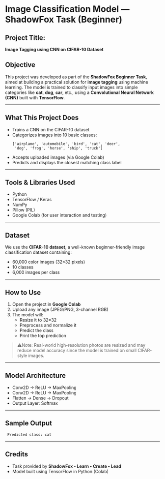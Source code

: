 
#  Image Classification Model — ShadowFox Task (Beginner)

##  Project Title:
**Image Tagging using CNN on CIFAR-10 Dataset**

## Objective

This project was developed as part of the **ShadowFox Beginner Task**, aimed at building a practical solution for **image tagging** using machine learning. The model is trained to classify input images into simple categories like **cat**, **dog**, **car**, etc., using a **Convolutional Neural Network (CNN)** built with **TensorFlow**.

---

##  What This Project Does

- Trains a CNN on the CIFAR-10 dataset  
- Categorizes images into 10 basic classes:
  ```
  ['airplane', 'automobile', 'bird', 'cat', 'deer', 
   'dog', 'frog', 'horse', 'ship', 'truck']
  ```
- Accepts uploaded images (via Google Colab)
- Predicts and displays the closest matching class label

---

##  Tools & Libraries Used

- Python
- TensorFlow / Keras
- NumPy
- Pillow (PIL)
- Google Colab (for user interaction and testing)

---

##  Dataset

We use the **CIFAR-10 dataset**, a well-known beginner-friendly image classification dataset containing:
- 60,000 color images (32×32 pixels)
- 10 classes
- 6,000 images per class

---

## How to Use

1. Open the project in **Google Colab**
2. Upload any image (JPEG/PNG, 3-channel RGB)
3. The model will:
   - Resize it to 32×32
   - Preprocess and normalize it
   - Predict the class
   - Print the top prediction

> ⚠Note: Real-world high-resolution photos are resized and may reduce model accuracy since the model is trained on small CIFAR-style images.

---

##  Model Architecture

- Conv2D → ReLU → MaxPooling
- Conv2D → ReLU → MaxPooling
- Flatten → Dense → Dropout
- Output Layer: Softmax

---

## Sample Output

```
 Predicted class: cat
```

---

## Credits

- Task provided by **ShadowFox - Learn • Create • Lead**
- Model built using TensorFlow in Python (Colab)
